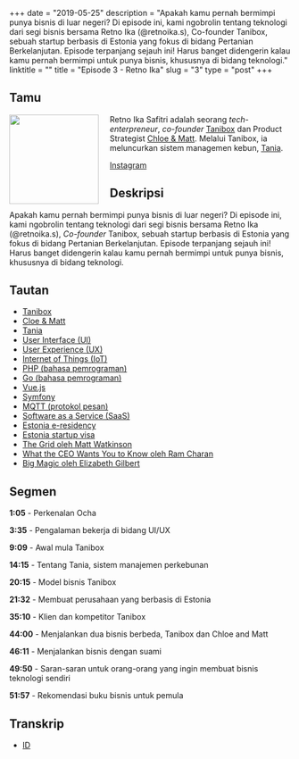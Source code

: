 +++
date = "2019-05-25"
description = "Apakah kamu pernah bermimpi punya bisnis di luar negeri? Di episode ini, kami ngobrolin tentang teknologi dari segi bisnis bersama Retno Ika (@retnoika.s), Co-founder Tanibox, sebuah startup berbasis di Estonia yang fokus di bidang Pertanian Berkelanjutan. Episode terpanjang sejauh ini! Harus banget didengerin kalau kamu pernah bermimpi untuk punya bisnis, khususnya di bidang teknologi."
linktitle = ""
title = "Episode 3 - Retno Ika"
slug = "3"
type = "post"
+++

## Tamu

<img style="float: left; width: 160px; margin-right: 20px;" src="/img/ep3.jpg">

Retno Ika Safitri adalah seorang _tech-enterpreneur_, _co-founder_ [Tanibox](https://tanibox.com/) dan Product Strategist [Chloe & Matt](https://chloematt.com/). Melalui Tanibox, ia meluncurkan sistem managemen kebun, [Tania](https://github.com/Tanibox/tania-core).

[Instagram](https://www.instagram.com/retnoika.s/)

## Deskripsi

Apakah kamu pernah bermimpi punya bisnis di luar negeri? Di episode ini, kami ngobrolin tentang teknologi dari segi bisnis bersama Retno Ika (@retnoika.s), _Co-founder_ Tanibox, sebuah startup berbasis di Estonia yang fokus di bidang Pertanian Berkelanjutan. Episode terpanjang sejauh ini! Harus banget didengerin kalau kamu pernah bermimpi untuk punya bisnis, khususnya di bidang teknologi.

<div class="audioplayer">
    <audio>
        <source src=" https://anchor.fm/s/9cae1b8/podcast/play/3358640/https%3A%2F%2Fd3ctxlq1ktw2nl.cloudfront.net%2Fproduction%2F2019-4-25%2F15870493-44100-2-12350ae9d86ef.mp3" rel="preload" as="audio">
    </audio>
</div>

<!-- <iframe src="https://anchor.fm/kartini-teknologi/embed/episodes/Episode-3---Bisnis-Pertanian-Berkelanjutan-bersama-Retno-Ika-e450fg" height="102px" width="400px" frameborder="0" scrolling="no"></iframe> -->

## Tautan

- [Tanibox](https://tanibox.com/)
- [Cloe & Matt](https://chloematt.com/)
- [Tania](https://github.com/Tanibox/tania-core)
- [User Interface (UI)](https://en.wikipedia.org/wiki/User_interface)
- [User Experience (UX)](https://www.nngroup.com/articles/definition-user-experience/)
- [Internet of Things (IoT)](https://www.wired.co.uk/article/internet-of-things-what-is-explained-iot)
- [PHP (bahasa pemrograman)](https://php.net/)
- [Go (bahasa pemrograman)](https://golang.org/)
- [Vue.js](https://vuejs.org/)
- [Symfony](https://symfony.com/)
- [MQTT (protokol pesan)](http://mqtt.org/)
- [Software as a Service (SaaS)](https://en.wikipedia.org/wiki/Software_as_a_service)
- [Estonia e-residency](https://e-estonia.com/solutions/e-identity/e-residency/)
- [Estonia startup visa](https://www.startupestonia.ee/)
- [The Grid oleh Matt Watkinson](https://www.amazon.com/Grid-Decision-Making-Every-Business-Including/dp/1847941877)
- [What the CEO Wants You to Know oleh Ram Charan](https://www.amazon.com/What-CEO-Wants-You-Know/dp/0609608398)
- [Big Magic oleh Elizabeth Gilbert](https://www.amazon.com/Big-Magic-Creative-Living-Beyond/dp/1594634726)

## Segmen

**1:05** - Perkenalan Ocha

**3:35** - Pengalaman bekerja di bidang UI/UX

**9:09** - Awal mula Tanibox

**14:15** - Tentang Tania, sistem manajemen perkebunan

**20:15** - Model bisnis Tanibox

**21:32** - Membuat perusahaan yang berbasis di Estonia

**35:10** - Klien dan kompetitor Tanibox

**44:00** - Menjalankan dua bisnis berbeda, Tanibox dan Chloe and Matt

**46:11** - Menjalankan bisnis dengan suami

**49:50** - Saran-saran untuk orang-orang yang ingin membuat bisnis teknologi sendiri

**51:57** - Rekomendasi buku bisnis untuk pemula

## Transkrip

- [ID](transcript)
